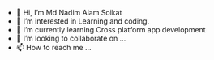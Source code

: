 - 👋 Hi, I’m Md Nadim Alam Soikat
- 👀 I’m interested in Learning and coding.
- 🌱 I’m currently learning Cross platform app development
- 💞️ I’m looking to collaborate on ...
- 📫 How to reach me ...

<!---
klnadim/klnadim is a ✨ special ✨ repository because its `README.md` (this file) appears on your GitHub profile.
You can click the Preview link to take a look at your changes.
--->
